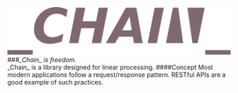 ![Chain](/img/logo.png)
##*#\_Chain\_ is freedom.*  
\_Chain\_ is a library designed for linear processing.
####Concept
Most modern applications follow a request/response pattern.
RESTful APIs are a good example of such practices.
